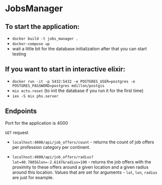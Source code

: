 # JobsManager

## To start the application: 

- `docker build -t jobs_manager .`
- `docker-compose up`
- wait a little bit for the database initialization after that you can start testing

## If you want to start in interactive elixir:
- `docker run -it -p 5432:5432 -e POSTGRES_USER=postgres -e POSTGRES_PASSWORD=postgres mdillon/postgis`
- `mix ecto.reset` (to init the database if you run it for the first time)
- `iex -S mix phx.server`

## Endpoints

Port for the application is 4000

`GET` request

- `localhost:4000/api/job_offers/count` - returns the count of job offers per profession category per continent.

- `localhost:4000/api/job_offers/radius?lat=40.7805&lon=-2.6147&radius=100` - returns the job offers with the proximity to these offers around a given location and a given radius around this location. Values that are set for arguments - `lat`, `lon`, `radius` are just for example.

